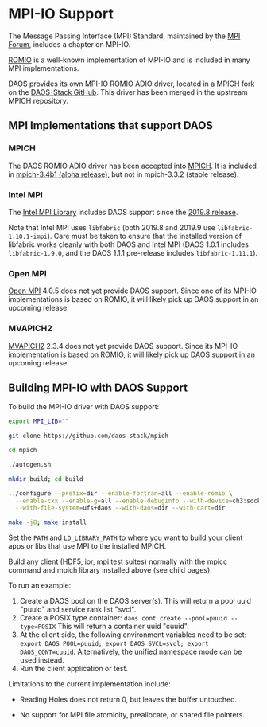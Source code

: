 # MPI-IO Support

The Message Passing Interface (MPI) Standard, 
maintained by the [MPI Forum](https://www.mpi-forum.org/docs/),
includes a chapter on MPI-IO. 

[ROMIO](https://www.mcs.anl.gov/projects/romio/) is a well-known
implementation of MPI-IO and is included in many MPI implementations.

DAOS provides its own MPI-IO ROMIO ADIO driver, located in a MPICH fork on
the [DAOS-Stack GitHub](https://github.com/daos-stack/mpich). 
This driver has been merged in the upstream MPICH repository.


## MPI Implementations that support DAOS

### MPICH

The DAOS ROMIO ADIO driver has been accepted into [MPICH](https://www.mpich.org/).
It is included in [mpich-3.4b1 (alpha release)](https://www.mpich.org/downloads/),
but not in mpich-3.3.2 (stable release).

### Intel MPI

The [Intel MPI Library](https://software.intel.com/content/www/us/en/develop/tools/mpi-library.html) 
includes DAOS support since the 
[2019.8 release](https://software.intel.com/content/www/us/en/develop/articles/intel-mpi-library-release-notes-linux.html).

Note that Intel MPI uses `libfabric` (both 2019.8 and 2019.9 use 
`libfabric-1.10.1-impi`).  Care must be taken to ensure that the installed 
version of libfabric works cleanly with both DAOS and Intel MPI
(DAOS 1.0.1 includes `libfabric-1.9.0`, and the 
DAOS 1.1.1 pre-release includes `libfabric-1.11.1`).

### Open MPI

[Open MPI](https://www.open-mpi.org/) 4.0.5 does not yet provide DAOS support.
Since one of its MPI-IO implementations is based on ROMIO, 
it will likely pick up DAOS support in an upcoming release.

### MVAPICH2

[MVAPICH2](https://mvapich.cse.ohio-state.edu/) 2.3.4 does not yet provide DAOS support.
Since its MPI-IO implementation is based on ROMIO, 
it will likely pick up DAOS support in an upcoming release.


## Building MPI-IO with DAOS Support

To build the MPI-IO driver with DAOS support:

```bash
export MPI_LIB=""

git clone https://github.com/daos-stack/mpich

cd mpich

./autogen.sh

mkdir build; cd build

../configure --prefix=dir --enable-fortran=all --enable-romio \
  --enable-cxx --enable-g=all --enable-debuginfo --with-device=ch3:sock \
  --with-file-system=ufs+daos --with-daos=dir --with-cart=dir

make -j8; make install
```

Set the `PATH` and `LD_LIBRARY_PATH` to where you want to build your client
apps or libs that use MPI to the installed MPICH.

Build any client (HDF5, ior, mpi test suites) normally with the mpicc command
and mpich library installed above (see child pages).

To run an example:

1. Create a DAOS pool on the DAOS server(s).
   This will return a pool uuid "puuid" and service rank list "svcl".
2. Create a POSIX type container:
   `daos cont create --pool=puuid --type=POSIX`
   This will return a container uuid "cuuid".
3. At the client side, the following environment variables need to be set:
   `export DAOS_POOL=puuid; export DAOS_SVCL=svcl; export DAOS_CONT=cuuid`.
   Alternatively, the unified namespace mode can be used instead.
3. Run the client application or test.

Limitations to the current implementation include:

-   Reading Holes does not return 0, but leaves the buffer untouched.

-   No support for MPI file atomicity, preallocate, or shared file pointers.

